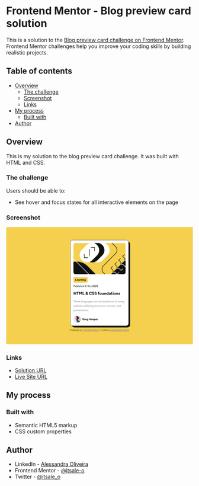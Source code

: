 # Frontend Mentor - Blog preview card solution

This is a solution to the [Blog preview card challenge on Frontend Mentor](https://www.frontendmentor.io/challenges/blog-preview-card-ckPaj01IcS). Frontend Mentor challenges help you improve your coding skills by building realistic projects. 

## Table of contents

- [Overview](#overview)
  - [The challenge](#the-challenge)
  - [Screenshot](#screenshot)
  - [Links](#links)
- [My process](#my-process)
  - [Built with](#built-with)
- [Author](#author)

## Overview

This is my solution to the blog preview card challenge. It was built with HTML and CSS.

### The challenge

Users should be able to:

- See hover and focus states for all interactive elements on the page

### Screenshot

<div align="center">

![solution](./assets/images/solution.png)

</div>

### Links

- [Solution URL](https://www.frontendmentor.io/solutions/blog-preview-card-solution-toscoCvjDV)
- [Live Site URL](https://itsale-o.github.io/blog-preview-card/)

## My process

### Built with

- Semantic HTML5 markup
- CSS custom properties

## Author

- LinkedIn - [Alessandra Oliveira](https://www.linkedin.com/in/alessandra-santos-oliveira/)
- Frontend Mentor - [@itsale-o](https://www.frontendmentor.io/profile/itsale-o)
- Twitter - [@itsale_o](https://www.twitter.com/itsale_o)
